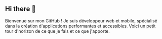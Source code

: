 ## Hi there 👋

<!--
**A-Fidele/A-Fidele** is a ✨ _special_ ✨ repository because its `README.md` (this file) appears on your GitHub profile.

Here are some ideas to get you started:

- 🔭 I’m currently working on ...
- 🌱 I’m currently learning ...
- 👯 I’m looking to collaborate on ...
- 🤔 I’m looking for help with ...
- 💬 Ask me about ...
- 📫 How to reach me: ...
- 😄 Pronouns: ...
- ⚡ Fun fact: ...
-->
Bienvenue sur mon GitHub ! Je suis développeur web et mobile, spécialisé dans la création d'applications performantes et accessibles. Voici un petit tour d'horizon de ce que je fais et ce que j'apporte.

